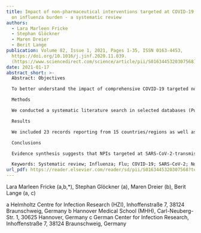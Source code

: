```yaml
---
title: Impact of non-pharmaceutical interventions targeted at COVID-19 pandemic
  on influenza burden - a systematic review
authors:
  - Lara Marleen Fricke
  - Stephan Glöckner
  - Maren Dreier
  - Berit Lange
publication: Volume 82, Issue 1, 2021, Pages 1-35, ISSN 0163-4453,
  https://doi.org/10.1016/j.jinf.2020.11.039.
  (https://www.sciencedirect.com/science/article/pii/S0163445320307568)
date: 2021-01-17
abstract_short: >-
  Abstract: Objectives

  To better understand the impact of comprehensive COVID-19 targeted non-pharmaceutical interventions (NPIs) on influenza burden worldwide.

  Methods

  We conducted a systematic literature search in selected databases (PubMed, WHO COVID-19), preprint servers (medRxiv, bioRxiv) and websites of European Public Health institutes. Documents that compared influenza estimates in the 2019/2020 season with previous seasons were included. Information synthesis was qualitative due to a high heterogeneity in the number and periods of comparative seasons, outcome measures and statistical methods.

  Results

  We included 23 records reporting from 15 countries/regions as well as 8 reports from European Public Health agencies. Estimates in the 2019/2020 season based on influenza virus tests (4 out of 7 countries/regions), defined influenza cases (8 out of 9), influenza positivity rate (7 out of 8), and severe complications (1 out of 2) were lower than in former seasons. Results from syndromic indicators, such as influenza-like-illness (ILI), were less clear or even raised (4 out of 7) after the influenza season indicating a misclassification with COVID-19 cases.

  Conclusions

  Evidence synthesis suggests that NPIs targeted at SARS-CoV-2-transmission reduce influenza burden as well. Low threshold NPIs need to be more strongly emphasized in influenza prevention strategies.

  Keywords: Systematic review; Influenza; Flu; COVID-19; SARS-CoV-2; Non-pharmaceutical interventions; Surveillance
url_pdf: https://reader.elsevier.com/reader/sd/pii/S0163445320307568?token=89AB5C3ED5FE1EDC16238B3A59355103996EDE355D96FC091C8131E14FB8A7B3256DBC5B8EE1094D8101D41B3AC68FE6&originRegion=eu-west-1&originCreation=20220204070631
---
```



Lara Marleen Fricke (a,b,*), Stephan Glöckner (a), Maren Dreier (b),  Berit Lange (a, c)

a Helmholtz Centre for Infection Research (HZI), Inhoffenstraße 7, 38124 Braunschweig, Germany
b Hannover Medical School (MHH), Carl-Neuberg-Str. 1, 30625 Hannover, Germany
c German Center for Infection Research, Inhoffenstraße 7, 38124 Braunschweig, Germany